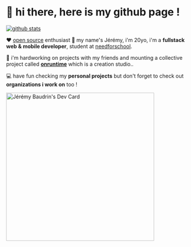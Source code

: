 # 👋 hi there, here is my github page !

[![github stats](https://github-readme-stats.vercel.app/api?username=jerembdn&show_icons=true&title_color=3498db&icon_color=3498db&bg_color=0d1117&text_color=2980b9&hide_border=true&hide=stars&cache_seconds=7200)](https://github.com/jerembdn)

❤️ [open source](https://github.com/jerembdn) enthusiast
👦 my name's Jérémy, i'm 20yo, i'm a **fullstack web & mobile developer**, student at [needforschool](https://needfor.school/).

🧠 i'm hardworking on projects with my friends and mounting a collective project called **[onruntime](https://github.com/onruntime)** which is a creation studio..

💻 have fun checking my **personal projects** but don't forget to check out **organizations i work on** too !

<a href="https://app.daily.dev/Jijon" style="">
  <img src="https://api.daily.dev/devcards/0e2d5265f4a34dfd91b3821e4caa77a9.png?r=61x" width="400" alt="Jérémy Baudrin's Dev Card" />
</a>

